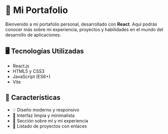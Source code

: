 # 🚀 Mi Portafolio

Bienvenido a mi portafolio personal, desarrollado con **React**. Aquí podrás conocer más sobre mi experiencia, proyectos y habilidades en el mundo del desarrollo de aplicaciones.

## 🖥️ Tecnologías Utilizadas

- React.js  
- HTML5 y CSS3  
- JavaScript (ES6+)  
- Vite 

## 🌟 Características

- 💡 Diseño moderno y responsivo  
- 🎨 Interfaz limpia y minimalista  
- 📜 Sección sobre mí y mi experiencia  
- 📂 Listado de proyectos con enlaces  

